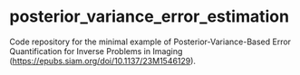 # posterior_variance_error_estimation

Code repository for the minimal example of Posterior-Variance-Based Error Quantification for Inverse Problems in Imaging (https://epubs.siam.org/doi/10.1137/23M1546129).
